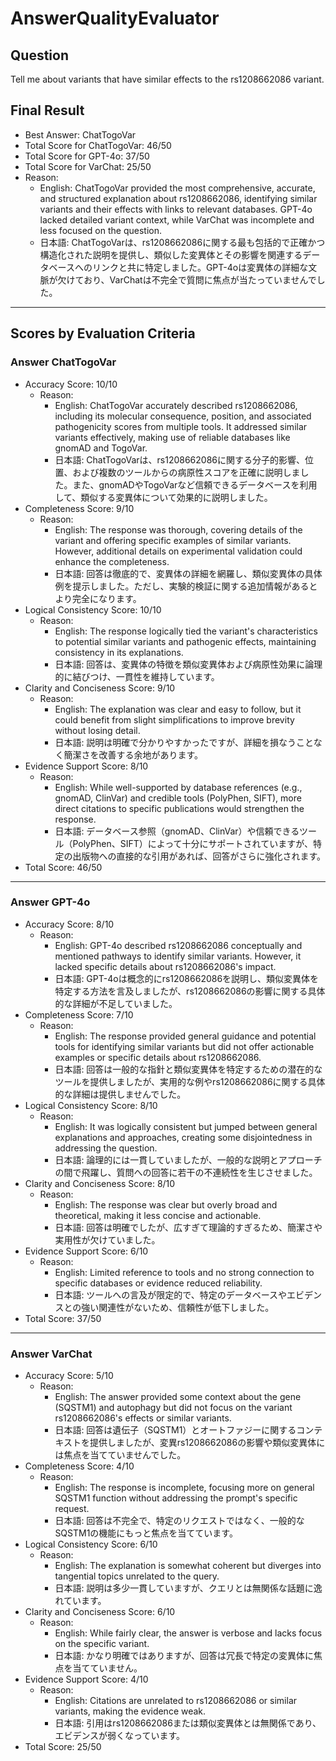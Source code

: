 # AnswerQualityEvaluator

## Question

Tell me about variants that have similar effects to the rs1208662086 variant.

## Final Result

- Best Answer: ChatTogoVar
- Total Score for ChatTogoVar: 46/50
- Total Score for GPT-4o: 37/50
- Total Score for VarChat: 25/50
- Reason:
  - English: ChatTogoVar provided the most comprehensive, accurate, and structured explanation about rs1208662086, identifying similar variants and their effects with links to relevant databases. GPT-4o lacked detailed variant context, while VarChat was incomplete and less focused on the question.
  - 日本語: ChatTogoVarは、rs1208662086に関する最も包括的で正確かつ構造化された説明を提供し、類似した変異体とその影響を関連するデータベースへのリンクと共に特定しました。GPT-4oは変異体の詳細な文脈が欠けており、VarChatは不完全で質問に焦点が当たっていませんでした。

---

## Scores by Evaluation Criteria

### Answer ChatTogoVar
- Accuracy Score: 10/10
  - Reason: 
    - English: ChatTogoVar accurately described rs1208662086, including its molecular consequence, position, and associated pathogenicity scores from multiple tools. It addressed similar variants effectively, making use of reliable databases like gnomAD and TogoVar.
    - 日本語: ChatTogoVarは、rs1208662086に関する分子的影響、位置、および複数のツールからの病原性スコアを正確に説明しました。また、gnomADやTogoVarなど信頼できるデータベースを利用して、類似する変異体について効果的に説明しました。
- Completeness Score: 9/10
  - Reason: 
    - English: The response was thorough, covering details of the variant and offering specific examples of similar variants. However, additional details on experimental validation could enhance the completeness.
    - 日本語: 回答は徹底的で、変異体の詳細を網羅し、類似変異体の具体例を提示しました。ただし、実験的検証に関する追加情報があるとより完全になります。
- Logical Consistency Score: 10/10
  - Reason: 
    - English: The response logically tied the variant's characteristics to potential similar variants and pathogenic effects, maintaining consistency in its explanations.
    - 日本語: 回答は、変異体の特徴を類似変異体および病原性効果に論理的に結びつけ、一貫性を維持しています。
- Clarity and Conciseness Score: 9/10
  - Reason: 
    - English: The explanation was clear and easy to follow, but it could benefit from slight simplifications to improve brevity without losing detail.
    - 日本語: 説明は明確で分かりやすかったですが、詳細を損なうことなく簡潔さを改善する余地があります。
- Evidence Support Score: 8/10
  - Reason: 
    - English: While well-supported by database references (e.g., gnomAD, ClinVar) and credible tools (PolyPhen, SIFT), more direct citations to specific publications would strengthen the response.
    - 日本語: データベース参照（gnomAD、ClinVar）や信頼できるツール（PolyPhen、SIFT）によって十分にサポートされていますが、特定の出版物への直接的な引用があれば、回答がさらに強化されます。
- Total Score: 46/50

---

### Answer GPT-4o
- Accuracy Score: 8/10
  - Reason: 
    - English: GPT-4o described rs1208662086 conceptually and mentioned pathways to identify similar variants. However, it lacked specific details about rs1208662086's impact.
    - 日本語: GPT-4oは概念的にrs1208662086を説明し、類似変異体を特定する方法を言及しましたが、rs1208662086の影響に関する具体的な詳細が不足していました。
- Completeness Score: 7/10
  - Reason: 
    - English: The response provided general guidance and potential tools for identifying similar variants but did not offer actionable examples or specific details about rs1208662086.
    - 日本語: 回答は一般的な指針と類似変異体を特定するための潜在的なツールを提供しましたが、実用的な例やrs1208662086に関する具体的な詳細は提供しませんでした。
- Logical Consistency Score: 8/10
  - Reason: 
    - English: It was logically consistent but jumped between general explanations and approaches, creating some disjointedness in addressing the question.
    - 日本語: 論理的には一貫していましたが、一般的な説明とアプローチの間で飛躍し、質問への回答に若干の不連続性を生じさせました。
- Clarity and Conciseness Score: 8/10
  - Reason: 
    - English: The response was clear but overly broad and theoretical, making it less concise and actionable.
    - 日本語: 回答は明確でしたが、広すぎて理論的すぎるため、簡潔さや実用性が欠けていました。
- Evidence Support Score: 6/10
  - Reason: 
    - English: Limited reference to tools and no strong connection to specific databases or evidence reduced reliability.
    - 日本語: ツールへの言及が限定的で、特定のデータベースやエビデンスとの強い関連性がないため、信頼性が低下しました。
- Total Score: 37/50

---

### Answer VarChat
- Accuracy Score: 5/10
  - Reason: 
    - English: The answer provided some context about the gene (SQSTM1) and autophagy but did not focus on the variant rs1208662086's effects or similar variants.
    - 日本語: 回答は遺伝子（SQSTM1）とオートファジーに関するコンテキストを提供しましたが、変異rs1208662086の影響や類似変異体には焦点を当てていませんでした。
- Completeness Score: 4/10
  - Reason: 
    - English: The response is incomplete, focusing more on general SQSTM1 function without addressing the prompt's specific request.
    - 日本語: 回答は不完全で、特定のリクエストではなく、一般的なSQSTM1の機能にもっと焦点を当てています。
- Logical Consistency Score: 6/10
  - Reason: 
    - English: The explanation is somewhat coherent but diverges into tangential topics unrelated to the query.
    - 日本語: 説明は多少一貫していますが、クエリとは無関係な話題に逸れています。
- Clarity and Conciseness Score: 6/10
  - Reason: 
    - English: While fairly clear, the answer is verbose and lacks focus on the specific variant.
    - 日本語: かなり明確ではありますが、回答は冗長で特定の変異体に焦点を当てていません。
- Evidence Support Score: 4/10
  - Reason: 
    - English: Citations are unrelated to rs1208662086 or similar variants, making the evidence weak.
    - 日本語: 引用はrs1208662086または類似変異体とは無関係であり、エビデンスが弱くなっています。
- Total Score: 25/50